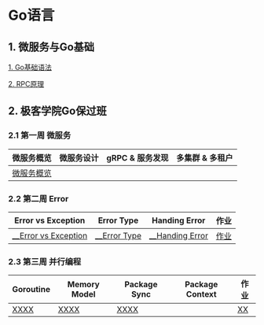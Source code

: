# Go语言

## 1. 微服务与Go基础

[1. Go基础语法](/Go/微服务与Go基础/hello.md)

[2. RPC原理](/Go/微服务与Go基础/RPC.md)

## 2. 极客学院Go保过班

### 2.1 第一周 微服务

| 微服务概览                                   | 微服务设计 | gRPC & 服务发现 | 多集群 & 多租户 |
| --------------------------------------- | ----- | ----------- | --------- |
| [微服务概览](/Go/极客学院保过班/第一周_微服务/1_微服务概览.md) |       |             |           |

### 2.2 第二周 Error

| Error vs Exception                                                  | Error Type                                          | Handing Error                                             | 作业                                |
| ------------------------------------------------------------------- | --------------------------------------------------- | --------------------------------------------------------- | --------------------------------- |
| [__Error vs Exception](/Go/极客学院保过班/第二周_Error/Error_vs_Exception.md) | [__Error Type](/Go/极客学院保过班/第二周_Error/Error_Type.md) | [__Handing Error](/Go/极客学院保过班/第二周_Error/Hadding_Error.md) | [作业](/Go/极客学院保过班/第二周_Error/作业.md) |

### 2.3 第三周 并行编程

| Goroutine                                           | Memory Model                                | Package Sync                                   | Package Context | 作业                                |
| --------------------------------------------------- | ------------------------------------------- | ---------------------------------------------- | --------------- | --------------------------------- |
| [XXXX](/Go/极客学院保过班/第二周_Error/Error_vs_Exception.md) | [XXXX](/Go/极客学院保过班/第二周_Error/Error_Type.md) | [XXXX](/Go/极客学院保过班/第二周_Error/Hadding_Error.md) |                 | [XX](/Go/极客学院保过班/第二周_Error/作业.md) |
